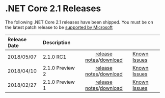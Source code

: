 # .NET Core 2.1 Releases

The following .NET Core 2.1 releases have been shipped. You must be on the latest patch release to be [supported by Microsoft](../../microsoft-support.md)

| Release Date | Description |  |  |
| :-- | :-- | :--: | :-- |
| 2018/05/07 | 2.1.0 RC1 | [release notes](Preview/2.1.0-rc1.md)/[download](../download-archives/2.1.0-rc1-download.md) | [Known Issues](Preview/2.1.0-rc1-known-issues.md)|
| 2018/04/10 | 2.1.0 Preview 2 | [release notes](Preview/2.1.0-preview2.md)/[download](../download-archives/2.1.0-preview2-download.md) | [Known Issues](Preview/2.1.0-preview2-known-issues.md)|
| 2018/02/27 | 2.1.0 Preview 1 | [release notes](2.1.0-preview1.md)/[download](../download-archives/2.1.0-preview1-download.md) | [Known Issues](2.1.0-preview1-known-issues.md)|
